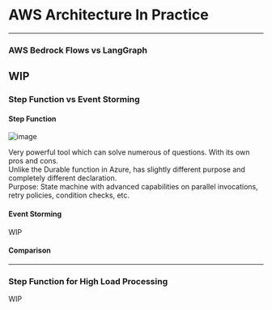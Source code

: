 # AWS Architecture In Practice


---
### AWS Bedrock Flows vs LangGraph 
WIP
---
### Step Function vs Event Storming

#### Step Function
![image](https://github.com/user-attachments/assets/a5747433-d945-4c8f-a95f-593d33656c75)

Very powerful tool which can solve numerous of questions. With its own pros and cons.  
Unlike the Durable function in Azure, has slightly different purpose and completely different declaration.  
Purpose: State machine with advanced capabilities on parallel invocations, retry policies, condition checks, etc.   

#### Event Storming
WIP

#### Comparison

---
### Step Function for High Load Processing
WIP
